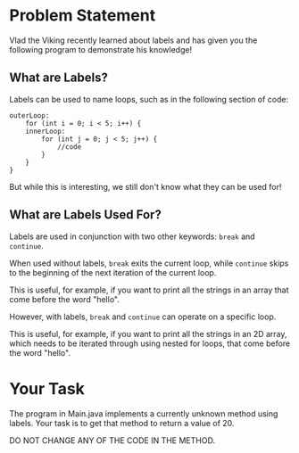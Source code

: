# Problem Statement

Vlad the Viking recently learned about labels and has given you the following
program to demonstrate his knowledge!

## What are Labels?

Labels can be used to name loops, such as in the following section of code:
```
outerLoop: 
    for (int i = 0; i < 5; i++) { 
    innerLoop: 
        for (int j = 0; j < 5; j++) { 
            //code
        } 
    } 
} 
```
But while this is interesting, we still don't know what they can be used for!

## What are Labels Used For?

Labels are used in conjunction with two other keywords: `break` and `continue`.

When used without labels, `break` exits the current loop, while `continue`
skips to the beginning of the next iteration of the current loop.

This is useful, for example, if you want to print all the strings in an array
that come before the word "hello".

However, with labels, `break` and `continue` can operate on a specific loop.

This is useful, for example, if you want to print all the strings in an 2D
array, which needs to be iterated through using nested for loops, that come
before the word "hello".

# Your Task

The program in Main.java implements a currently unknown method using labels.
Your task is to get that method to return a value of 20.

DO NOT CHANGE ANY OF THE CODE IN THE METHOD.